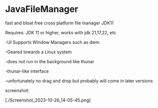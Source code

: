 # JavaFileManager
fast and bloat free cross platform file manager JDK11

Requires: JDK 11 or higher, works with jdk 21,17,22, etc

-UI Supports Window Managers such as dwm

-Geared towards a Linux system

-does not run in the background like thunar

-thunar-like interface

-unfortunately no drag and drop but probably will come in later versions

screenshot:

[./Screenshot_2023-10-26_14-05-45.png]

